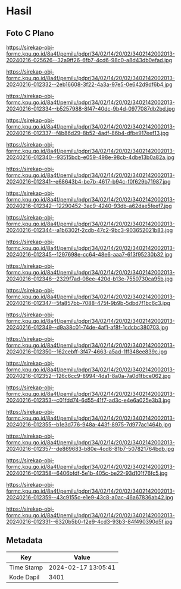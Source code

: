 # Hasil

## Foto C Plano

https://sirekap-obj-formc.kpu.go.id/8a4f/pemilu/pdpr/34/02/14/20/02/3402142002013-20240216-025626--32a9ff26-6fb7-4cd6-98c0-a8d43db0efad.jpg

https://sirekap-obj-formc.kpu.go.id/8a4f/pemilu/pdpr/34/02/14/20/02/3402142002013-20240216-012332--2eb16608-3f22-4a3a-97e5-0e642d9df6b4.jpg

https://sirekap-obj-formc.kpu.go.id/8a4f/pemilu/pdpr/34/02/14/20/02/3402142002013-20240216-012334--b5257988-8f47-40dc-9b4d-0977087db2bd.jpg

https://sirekap-obj-formc.kpu.go.id/8a4f/pemilu/pdpr/34/02/14/20/02/3402142002013-20240216-012337--f4b86d29-8b52-4adf-86b4-dfbe917eef13.jpg

https://sirekap-obj-formc.kpu.go.id/8a4f/pemilu/pdpr/34/02/14/20/02/3402142002013-20240216-012340--93515bcb-e059-498e-98cb-4dbe13b0a82a.jpg

https://sirekap-obj-formc.kpu.go.id/8a4f/pemilu/pdpr/34/02/14/20/02/3402142002013-20240216-012341--e68643b4-be7b-4617-b94c-f0f629b71987.jpg

https://sirekap-obj-formc.kpu.go.id/8a4f/pemilu/pdpr/34/02/14/20/02/3402142002013-20240216-012342--12290452-3ac9-4240-93db-a62dae5feef7.jpg

https://sirekap-obj-formc.kpu.go.id/8a4f/pemilu/pdpr/34/02/14/20/02/3402142002013-20240216-012344--a1b6302f-2cdb-47c2-9bc3-903652021b83.jpg

https://sirekap-obj-formc.kpu.go.id/8a4f/pemilu/pdpr/34/02/14/20/02/3402142002013-20240216-012345--1297698e-cc64-48e6-aaa7-613f95230b32.jpg

https://sirekap-obj-formc.kpu.go.id/8a4f/pemilu/pdpr/34/02/14/20/02/3402142002013-20240216-012346--2329f7ad-08ee-420d-b13e-7550730ca95b.jpg

https://sirekap-obj-formc.kpu.go.id/8a4f/pemilu/pdpr/34/02/14/20/02/3402142002013-20240216-012347--5fa857bb-7088-475f-9b9b-5dbd7f1bc6c3.jpg

https://sirekap-obj-formc.kpu.go.id/8a4f/pemilu/pdpr/34/02/14/20/02/3402142002013-20240216-012349--d9a38c01-74de-4af1-af8f-1cdcbc380703.jpg

https://sirekap-obj-formc.kpu.go.id/8a4f/pemilu/pdpr/34/02/14/20/02/3402142002013-20240216-012350--162cebff-3f47-4663-a5ad-1ff348ee839c.jpg

https://sirekap-obj-formc.kpu.go.id/8a4f/pemilu/pdpr/34/02/14/20/02/3402142002013-20240216-012352--126c6cc9-8994-4da1-8a0a-7a0d1fbce062.jpg

https://sirekap-obj-formc.kpu.go.id/8a4f/pemilu/pdpr/34/02/14/20/02/3402142002013-20240216-012353--c01fdd74-6d55-41f7-ad3c-e4e6a025e3b3.jpg

https://sirekap-obj-formc.kpu.go.id/8a4f/pemilu/pdpr/34/02/14/20/02/3402142002013-20240216-012355--b1e3d776-948a-443f-8975-7d977ac1464b.jpg

https://sirekap-obj-formc.kpu.go.id/8a4f/pemilu/pdpr/34/02/14/20/02/3402142002013-20240216-012357--de869683-b80e-4cd8-81b7-507821764bdb.jpg

https://sirekap-obj-formc.kpu.go.id/8a4f/pemilu/pdpr/34/02/14/20/02/3402142002013-20240216-012358--6406bfdf-5e1b-405c-be22-93d101f76fc5.jpg

https://sirekap-obj-formc.kpu.go.id/8a4f/pemilu/pdpr/34/02/14/20/02/3402142002013-20240216-012359--43c9155c-e1e9-43c8-a0ac-46a67836ab42.jpg

https://sirekap-obj-formc.kpu.go.id/8a4f/pemilu/pdpr/34/02/14/20/02/3402142002013-20240216-012331--6320b5b0-f2e9-4cd3-93b3-84f490390d5f.jpg


## Metadata

| Key        | Value               |
| ---------- | ------------------- |
| Time Stamp | 2024-02-17 13:05:41 |
| Kode Dapil | 3401                |



